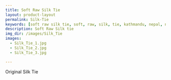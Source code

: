 ```yaml
---
title: Soft Raw Silk Tie
layout: product-layout
permalink: Silk-Tie
keywords: [soft raw silk tie, soft, raw, silk, tie, kathmandu, nepal, nepalese, handloom, thamel]
description: Soft Raw Silk tie
img_dir: /images/Silk_Tie
images:
  - Silk_Tie_1.jpg
  - Silk_Tie_2.jpg
  - Silk_Tie_3.jpg

---
```

Original Silk Tie